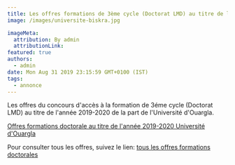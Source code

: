 ```yaml
---
title: Les offres formations de 3ème cycle (Doctorat LMD) au titre de l’année 2019/2020 Université de Biskra.
image: /images/universite-biskra.jpg

imageMeta:
  attribution: By admin
  attributionLink:
featured: true
authors:
  - admin
date: Mon Aug 31 2019 23:15:59 GMT+0100 (IST)
tags:
  - annonce
---
```

Les offres du concours d'accès à la formation de 3éme cycle (Doctorat LMD) au titre de l'année 2019-2020 de la part de l'Université d'Ouargla.

[Offres formations doctorale au titre de l'année 2019-2020 Université d'Ouargla](/doc/doctorat-biskra-2019-2020.pdf)

Pour consulter tous les offres, suivez le lien: [tous les offres formations doctorales](/tous-les-offres-de-formations-doctorale-lmd-2019-2020/)

